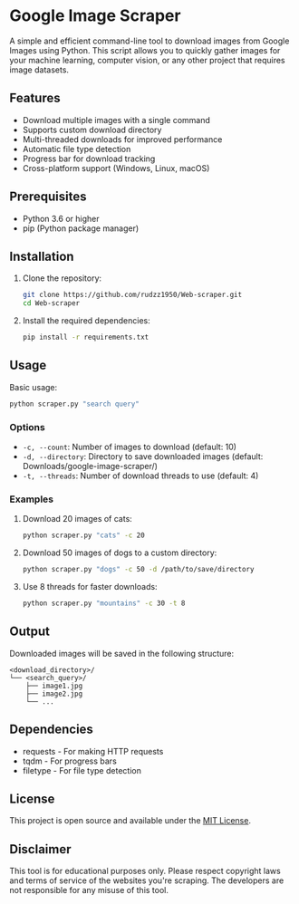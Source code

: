 # Google Image Scraper

A simple and efficient command-line tool to download images from Google Images using Python. This script allows you to quickly gather images for your machine learning, computer vision, or any other project that requires image datasets.

## Features

- Download multiple images with a single command
- Supports custom download directory
- Multi-threaded downloads for improved performance
- Automatic file type detection
- Progress bar for download tracking
- Cross-platform support (Windows, Linux, macOS)

## Prerequisites

- Python 3.6 or higher
- pip (Python package manager)

## Installation

1. Clone the repository:
   ```bash
   git clone https://github.com/rudzz1950/Web-scraper.git
   cd Web-scraper
   ```

2. Install the required dependencies:
   ```bash
   pip install -r requirements.txt
   ```

## Usage

Basic usage:
```bash
python scraper.py "search query"
```

### Options

- `-c, --count`: Number of images to download (default: 10)
- `-d, --directory`: Directory to save downloaded images (default: Downloads/google-image-scraper/)
- `-t, --threads`: Number of download threads to use (default: 4)

### Examples

1. Download 20 images of cats:
   ```bash
   python scraper.py "cats" -c 20
   ```

2. Download 50 images of dogs to a custom directory:
   ```bash
   python scraper.py "dogs" -c 50 -d /path/to/save/directory
   ```

3. Use 8 threads for faster downloads:
   ```bash
   python scraper.py "mountains" -c 30 -t 8
   ```

## Output

Downloaded images will be saved in the following structure:
```
<download_directory>/
└── <search_query>/
    ├── image1.jpg
    ├── image2.jpg
    └── ...
```

## Dependencies

- requests - For making HTTP requests
- tqdm - For progress bars
- filetype - For file type detection

## License

This project is open source and available under the [MIT License](LICENSE).

## Disclaimer

This tool is for educational purposes only. Please respect copyright laws and terms of service of the websites you're scraping. The developers are not responsible for any misuse of this tool.

